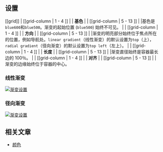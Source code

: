 ﻿## 设置

[[grid]]
| [[grid-column | 1 - 4 ]]
| | **基色**
|
| [[grid-column | 5 - 13 ]]
| |基色是`blue600`和`blue500`。渐变的起始位置 (`blue500`) 始终不可见。
|
| [[grid-column | 1 - 4 ]]
| | **方向**
|
| [[grid-column | 5 - 13 ]]
| |渐变的明亮部分始终位于焦点所在的位置，例如导航处。`linear gradient`（线性渐变）的默认设置为`top`（上），`radial gradient`（径向渐变）的默认设置为`top left`（左上）。
|
| [[grid-column | 1 - 4 ]]
| | **长度**
|
| [[grid-column | 5 - 13 ]]
| |渐变直径始终是容器最长边的 100％。
|
| [[grid-column | 1 - 4 ]]
| | **对齐**
|
| [[grid-column | 5 - 13 ]]
| |渐变的边缘始终位于容器的中心。

### 线性渐变

[![渐变设置](/api/static/documentation/components/gradient/color_gradient_linear_setup.png)](/api/static/documentation/components/button/color_gradient_linear_setup.png)

### 径向渐变

[![渐变设置](/api/static/documentation/components/gradient/color_gradient_radial_setup.png)](/api/static/documentation/components/button/color_gradient_radial_setup.png)

## 相关文章

- [颜色](/doc/docs/documentation/40-appearance/color.html?appearance-enabled=true)


